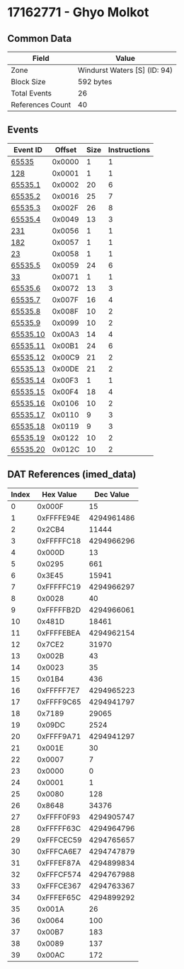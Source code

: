 # 17162771 - Ghyo Molkot

## Common Data

| Field            | Value                        |
|------------------|------------------------------|
| Zone             | Windurst Waters [S] (ID: 94) |
| Block Size       | 592 bytes                    |
| Total Events     | 26                           |
| References Count | 40                           |

## Events

| Event ID                  | Offset   |   Size |   Instructions |
|---------------------------|----------|--------|----------------|
| [65535](./65535.md)       | 0x0000   |      1 |              1 |
| [128](./128.md)           | 0x0001   |      1 |              1 |
| [65535.1](./65535.1.md)   | 0x0002   |     20 |              6 |
| [65535.2](./65535.2.md)   | 0x0016   |     25 |              7 |
| [65535.3](./65535.3.md)   | 0x002F   |     26 |              8 |
| [65535.4](./65535.4.md)   | 0x0049   |     13 |              3 |
| [231](./231.md)           | 0x0056   |      1 |              1 |
| [182](./182.md)           | 0x0057   |      1 |              1 |
| [23](./23.md)             | 0x0058   |      1 |              1 |
| [65535.5](./65535.5.md)   | 0x0059   |     24 |              6 |
| [33](./33.md)             | 0x0071   |      1 |              1 |
| [65535.6](./65535.6.md)   | 0x0072   |     13 |              3 |
| [65535.7](./65535.7.md)   | 0x007F   |     16 |              4 |
| [65535.8](./65535.8.md)   | 0x008F   |     10 |              2 |
| [65535.9](./65535.9.md)   | 0x0099   |     10 |              2 |
| [65535.10](./65535.10.md) | 0x00A3   |     14 |              4 |
| [65535.11](./65535.11.md) | 0x00B1   |     24 |              6 |
| [65535.12](./65535.12.md) | 0x00C9   |     21 |              2 |
| [65535.13](./65535.13.md) | 0x00DE   |     21 |              2 |
| [65535.14](./65535.14.md) | 0x00F3   |      1 |              1 |
| [65535.15](./65535.15.md) | 0x00F4   |     18 |              4 |
| [65535.16](./65535.16.md) | 0x0106   |     10 |              2 |
| [65535.17](./65535.17.md) | 0x0110   |      9 |              3 |
| [65535.18](./65535.18.md) | 0x0119   |      9 |              3 |
| [65535.19](./65535.19.md) | 0x0122   |     10 |              2 |
| [65535.20](./65535.20.md) | 0x012C   |     10 |              2 |

## DAT References (imed_data)

|   Index | Hex Value   |   Dec Value |
|---------|-------------|-------------|
|       0 | 0x000F      |          15 |
|       1 | 0xFFFFE94E  |  4294961486 |
|       2 | 0x2CB4      |       11444 |
|       3 | 0xFFFFFC18  |  4294966296 |
|       4 | 0x000D      |          13 |
|       5 | 0x0295      |         661 |
|       6 | 0x3E45      |       15941 |
|       7 | 0xFFFFFC19  |  4294966297 |
|       8 | 0x0028      |          40 |
|       9 | 0xFFFFFB2D  |  4294966061 |
|      10 | 0x481D      |       18461 |
|      11 | 0xFFFFEBEA  |  4294962154 |
|      12 | 0x7CE2      |       31970 |
|      13 | 0x002B      |          43 |
|      14 | 0x0023      |          35 |
|      15 | 0x01B4      |         436 |
|      16 | 0xFFFFF7E7  |  4294965223 |
|      17 | 0xFFFF9C65  |  4294941797 |
|      18 | 0x7189      |       29065 |
|      19 | 0x09DC      |        2524 |
|      20 | 0xFFFF9A71  |  4294941297 |
|      21 | 0x001E      |          30 |
|      22 | 0x0007      |           7 |
|      23 | 0x0000      |           0 |
|      24 | 0x0001      |           1 |
|      25 | 0x0080      |         128 |
|      26 | 0x8648      |       34376 |
|      27 | 0xFFFF0F93  |  4294905747 |
|      28 | 0xFFFFF63C  |  4294964796 |
|      29 | 0xFFFCEC59  |  4294765657 |
|      30 | 0xFFFCA6E7  |  4294747879 |
|      31 | 0xFFFEF87A  |  4294899834 |
|      32 | 0xFFFCF574  |  4294767988 |
|      33 | 0xFFFCE367  |  4294763367 |
|      34 | 0xFFFEF65C  |  4294899292 |
|      35 | 0x001A      |          26 |
|      36 | 0x0064      |         100 |
|      37 | 0x00B7      |         183 |
|      38 | 0x0089      |         137 |
|      39 | 0x00AC      |         172 |

